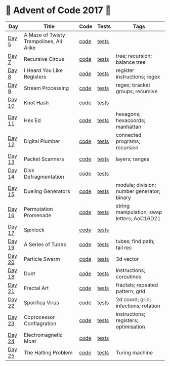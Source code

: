 # 🎅 Advent of Code 2017 🤶

| Day  | Title | Code | Tests | Tags |
| ---- | ----- | ---- | ----- | ---- |
| [Day 5](https://adventofcode.com/2017/day/5)   | A Maze of Twisty Trampolines, All Alike  | [code](day05/Day5.kt)  | [tests](../../../test/kotlin/aoc2017/day05/Day5KtTest.kt)  | |
| [Day 7](https://adventofcode.com/2017/day/7)   | Recursive Circus                         | [code](day07/Day7.kt)  | [tests](../../../test/kotlin/aoc2017/day07/Day7KtTest.kt)  | tree; recursion; balance tree               |
| [Day 8](https://adventofcode.com/2017/day/8)   | I Heard You Like Registers               | [code](day08/Day8.kt)  | [tests](../../../test/kotlin/aoc2017/day08/Day8KtTest.kt)  | register instructions; regex                |
| [Day 9](https://adventofcode.com/2017/day/9)   | Stream Processing                        | [code](day09/Day9.kt)  | [tests](../../../test/kotlin/aoc2017/day09/Day9KtTest.kt)  | regex; bracket groups; recursive            |
| [Day 10](https://adventofcode.com/2017/day/10) | Knot Hash                                | [code](day10/Day10.kt) | [tests](../../../test/kotlin/aoc2017/day10/Day10KtTest.kt) | |
| [Day 11](https://adventofcode.com/2017/day/11) | Hex Ed                                   | [code](day11/Day11.kt) | [tests](../../../test/kotlin/aoc2017/day11/Day11KtTest.kt) | hexagons; hexacoords; manhattan             |
| [Day 12](https://adventofcode.com/2017/day/12) | Digital Plumber                          | [code](day12/Day12.kt) | [tests](../../../test/kotlin/aoc2017/day12/Day12KtTest.kt) | connected programs; recursion               |
| [Day 13](https://adventofcode.com/2017/day/13) | Packet Scanners                          | [code](day13/Day13.kt) | [tests](../../../test/kotlin/aoc2017/day13/Day13KtTest.kt) | layers; ranges                              |
| [Day 14](https://adventofcode.com/2017/day/14) | Disk Defragmentation                     | [code](day14/Day14.kt) | [tests](../../../test/kotlin/aoc2017/day14/Day14KtTest.kt) | |
| [Day 15](https://adventofcode.com/2017/day/15) | Dueling Generators                       | [code](day15/Day15.kt) | [tests](../../../test/kotlin/aoc2017/day15/Day15KtTest.kt) | module; division; number generator; binary  |
| [Day 16](https://adventofcode.com/2017/day/16) | Permutation Promenade                    | [code](day16/Day16.kt) | [tests](../../../test/kotlin/aoc2017/day16/Day16KtTest.kt) | string manipulation; swap letters; AoC16D21 |
| [Day 17](https://adventofcode.com/2017/day/17) | Spinlock                                 | [code](day17/Day17.kt) | [tests](../../../test/kotlin/aoc2017/day17/Day17KtTest.kt) | |
| [Day 19](https://adventofcode.com/2017/day/19) | A Series of Tubes                        | [code](day19/Day19.kt) | [tests](../../../test/kotlin/aoc2017/day19/Day19KtTest.kt) | tubes; find path; tail rec                  |
| [Day 20](https://adventofcode.com/2017/day/20) | Particle Swarm                           | [code](day20/Day20.kt) | [tests](../../../test/kotlin/aoc2017/day20/Day20KtTest.kt) | 3d vector                                   |
| [Day 18](https://adventofcode.com/2017/day/18) | Duet                                     | [code](day18/Day18.kt) | [tests](../../../test/kotlin/aoc2017/day18/Day18KtTest.kt) | instructions; coroutines |
| [Day 21](https://adventofcode.com/2017/day/21) | Fractal Art                              | [code](day21/Day21.kt) | [tests](../../../test/kotlin/aoc2017/day21/Day21KtTest.kt) | fractals; repeated pattern; grid            |
| [Day 22](https://adventofcode.com/2017/day/22) | Sporifica Virus                          | [code](day22/Day22.kt) | [tests](../../../test/kotlin/aoc2017/day22/Day22KtTest.kt) | 2d coord; grid; infections; rotation        |
| [Day 23](https://adventofcode.com/2017/day/23) | Coprocessor Conflagration                | [code](day23/Day23.kt) | [tests](../../../test/kotlin/aoc2017/day23/Day23KtTest.kt) | instructions; registers; optimisation       |
| [Day 24](https://adventofcode.com/2017/day/24) | Electromagnetic Moat                     | [code](day24/Day24.kt) | [tests](../../../test/kotlin/aoc2017/day24/Day24KtTest.kt) | |
| [Day 25](https://adventofcode.com/2017/day/25) | The Halting Problem                      | [code](day25/Day25.kt) | [tests](../../../test/kotlin/aoc2017/day25/Day25KtTest.kt) | Turing machine                              |
